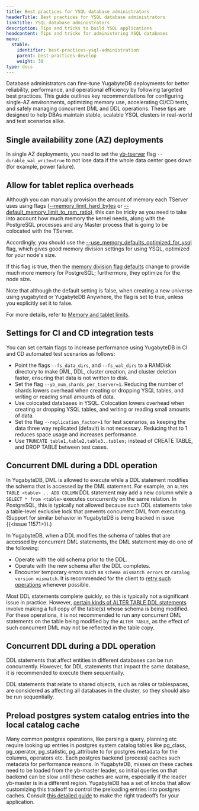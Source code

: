 ```yaml
---
title: Best practices for YSQL database administrators
headerTitle: Best practices for YSQL database administrators
linkTitle: YSQL database administrators
description: Tips and tricks to build YSQL applications
headcontent: Tips and tricks for administering YSQL databases
menu:
  stable:
    identifier: best-practices-ysql-administration
    parent: best-practices-develop
    weight: 30
type: docs
---
```


Database administrators can fine-tune YugabyteDB deployments for better reliability, performance, and operational efficiency by following targeted best practices. This guide outlines key recommendations for configuring single-AZ environments, optimizing memory use, accelerating CI/CD tests, and safely managing concurrent DML and DDL operations. These tips are designed to help DBAs maintain stable, scalable YSQL clusters in real-world and test scenarios alike.

## Single availability zone (AZ) deployments

In single AZ deployments, you need to set the [yb-tserver](../../../reference/configuration/yb-tserver) flag `--durable_wal_write=true` to not lose data if the whole data center goes down (for example, power failure).

## Allow for tablet replica overheads

Although you can manually provision the amount of memory each TServer uses using flags ([--memory_limit_hard_bytes](../../../reference/configuration/yb-tserver/#memory-limit-hard-bytes) or [--default_memory_limit_to_ram_ratio](../../../reference/configuration/yb-tserver/#default-memory-limit-to-ram-ratio)), this can be tricky as you need to take into account how much memory the kernel needs, along with the PostgreSQL processes and any Master process that is going to be colocated with the TServer.

Accordingly, you should use the [--use_memory_defaults_optimized_for_ysql](../../../reference/configuration/yb-tserver/#use-memory-defaults-optimized-for-ysql) flag, which gives good memory division settings for using YSQL, optimized for your node's size.

If this flag is true, then the [memory division flag defaults](../../../reference/configuration/yb-tserver/#memory-division-flags) change to provide much more memory for PostgreSQL; furthermore, they optimize for the node size.

Note that although the default setting is false, when creating a new universe using yugabyted or YugabyteDB Anywhere, the flag is set to true, unless you explicitly set it to false.

For more details, refer to [Memory and tablet limits](../../../deploy/checklist/#memory-and-tablet-limits).

## Settings for CI and CD integration tests

You can set certain flags to increase performance using YugabyteDB in CI and CD automated test scenarios as follows:

- Point the flags `--fs_data_dirs`, and `--fs_wal_dirs` to a RAMDisk directory to make DML, DDL, cluster creation, and cluster deletion faster, ensuring that data is not written to disk.
- Set the flag `--yb_num_shards_per_tserver=1`. Reducing the number of shards lowers overhead when creating or dropping YSQL tables, and writing or reading small amounts of data.
- Use colocated databases in YSQL. Colocation lowers overhead when creating or dropping YSQL tables, and writing or reading small amounts of data.
- Set the flag `--replication_factor=1` for test scenarios, as keeping the data three way replicated (default) is not necessary. Reducing that to 1 reduces space usage and increases performance.
- Use `TRUNCATE table1,table2,table3..tablen;` instead of CREATE TABLE, and DROP TABLE between test cases.

## Concurrent DML during a DDL operation

In YugabyteDB, DML is allowed to execute while a DDL statement modifies the schema that is accessed by the DML statement. For example, an `ALTER TABLE <table> .. ADD COLUMN` DDL statement may add a new column while a `SELECT * from <table>` executes concurrently on the same relation. In PostgreSQL, this is typically not allowed because such DDL statements take a table-level exclusive lock that prevents concurrent DML from executing. (Support for similar behavior in YugabyteDB is being tracked in issue {{<issue 11571>}}.)

In YugabyteDB, when a DDL modifies the schema of tables that are accessed by concurrent DML statements, the DML statement may do one of the following:

- Operate with the old schema prior to the DDL.
- Operate with the new schema after the DDL completes.
- Encounter temporary errors such as `schema mismatch errors` or `catalog version mismatch`. It is recommended for the client to [retry such operations](https://www.yugabyte.com/blog/retry-mechanism-spring-boot-app/) whenever possible.

Most DDL statements complete quickly, so this is typically not a significant issue in practice. However, [certain kinds of ALTER TABLE DDL statements](../../../api/ysql/the-sql-language/statements/ddl_alter_table/#alter-table-operations-that-involve-a-table-rewrite) involve making a full copy of the table(s) whose schema is being modified. For these operations, it is not recommended to run any concurrent DML statements on the table being modified by the `ALTER TABLE`, as the effect of such concurrent DML may not be reflected in the table copy.

## Concurrent DDL during a DDL operation

DDL statements that affect entities in different databases can be run concurrently. However, for DDL statements that impact the same database, it is recommended to execute them sequentially.

DDL statements that relate to shared objects, such as roles or tablespaces, are considered as affecting all databases in the cluster, so they should also be run sequentially.

## Preload postgres system catalog entries into the local catalog cache

Many common postgres operations, like parsing a query, planning etc require looking up entries in postgres system catalog tables like pg_class, pg_operator, pg_statistic, pg_attribute to for postgres metadata for the columns, operators etc. Each postgres backend (process) caches such metadata for performance reasons. In YugabyteDB, misses on these caches need to be loaded from the yb-master leader, so initial queries on that backend can be slow until these caches are warm, especially if the leader yb-master is in a different region. YugabyteDB has a set of knobs that allow customizing this tradeoff to control the preloading entries into postgres caches. Consult [this detailed guide](../ysql-catalog-cache-tuning-guide/) to make the right tradeoffs for your application.
